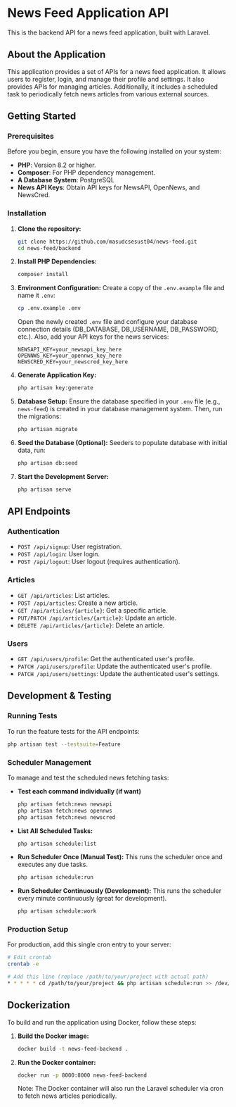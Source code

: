 # News Feed Application API

This is the backend API for a news feed application, built with Laravel.

## About the Application

This application provides a set of APIs for a news feed application. It allows users to register, login, and manage their profile and settings. It also provides APIs for managing articles. Additionally, it includes a scheduled task to periodically fetch news articles from various external sources.

## Getting Started

### Prerequisites

Before you begin, ensure you have the following installed on your system:

*   **PHP**: Version 8.2 or higher.
*   **Composer**: For PHP dependency management.
*   **A Database System**: PostgreSQL
*   **News API Keys**: Obtain API keys for NewsAPI, OpenNews, and NewsCred.

### Installation

1.  **Clone the repository:**
    ```bash
    git clone https://github.com/masudcsesust04/news-feed.git
    cd news-feed/backend
    ```
2.  **Install PHP Dependencies:**
    ```bash
    composer install
    ```
3.  **Environment Configuration:**
    Create a copy of the `.env.example` file and name it `.env`:
    ```bash
    cp .env.example .env
    ```
    Open the newly created `.env` file and configure your database connection details (DB_DATABASE, DB_USERNAME, DB_PASSWORD, etc.). Also, add your API keys for the news services:
    ```dotenv
    NEWSAPI_KEY=your_newsapi_key_here
    OPENNWS_KEY=your_opennws_key_here
    NEWSCRED_KEY=your_newscred_key_here
    ```
4.  **Generate Application Key:**
    ```bash
    php artisan key:generate
    ```

5.  **Database Setup:**
    Ensure the database specified in your `.env` file (e.g., `news-feed`) is created in your database management system. Then, run the migrations:
    ```bash
    php artisan migrate
    ```
6.  **Seed the Database (Optional):**
    Seeders to populate database with initial data, run:
    ```bash
    php artisan db:seed
    ```

7.  **Start the Development Server:**
    ```bash
    php artisan serve
    ```

## API Endpoints

### Authentication

-   `POST /api/signup`: User registration.
-   `POST /api/login`: User login.
-   `POST /api/logout`: User logout (requires authentication).

### Articles

-   `GET /api/articles`: List articles.
-   `POST /api/articles`: Create a new article.
-   `GET /api/articles/{article}`: Get a specific article.
-   `PUT/PATCH /api/articles/{article}`: Update an article.
-   `DELETE /api/articles/{article}`: Delete an article.

### Users

-   `GET /api/users/profile`: Get the authenticated user's profile.
-   `PATCH /api/users/profile`: Update the authenticated user's profile.
-   `PATCH /api/users/settings`: Update the authenticated user's settings.

## Development & Testing

### Running Tests

To run the feature tests for the API endpoints:

```bash
php artisan test --testsuite=Feature
```

### Scheduler Management

To manage and test the scheduled news fetching tasks:

*   **Test each command individually (if want)**
    ```bash
    php artisan fetch:news newsapi
    php artisan fetch:news opennws
    php artisan fetch:news newscred
    ```
    
*   **List All Scheduled Tasks:**
    ```bash
    php artisan schedule:list
    ```
*   **Run Scheduler Once (Manual Test):**
    This runs the scheduler once and executes any due tasks.
    ```bash
    php artisan schedule:run
    ```
*   **Run Scheduler Continuously (Development):**
    This runs the scheduler every minute continuously (great for development).
    ```bash
    php artisan schedule:work
    ```

### Production Setup

For production, add this single cron entry to your server:

```bash
# Edit crontab
crontab -e

# Add this line (replace /path/to/your/project with actual path)
* * * * * cd /path/to/your/project && php artisan schedule:run >> /dev/null 2>&1
```

## Dockerization

To build and run the application using Docker, follow these steps:

1.  **Build the Docker image:**
    ```bash
    docker build -t news-feed-backend .
    ```
2.  **Run the Docker container:**
    ```bash
    docker run -p 8000:8000 news-feed-backend
    ```
    Note: The Docker container will also run the Laravel scheduler via cron to fetch news articles periodically.